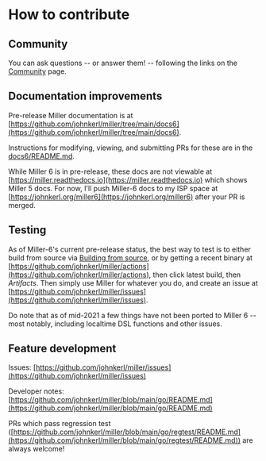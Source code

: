 <!---  PLEASE DO NOT EDIT DIRECTLY. EDIT THE .md.in FILE PLEASE. --->
# How to contribute

## Community

You can ask questions -- or answer them! -- following the links on the [Community](community.md) page.

## Documentation improvements

Pre-release Miller documentation is at [https://github.com/johnkerl/miller/tree/main/docs6](https://github.com/johnkerl/miller/tree/main/docs6).

Instructions for modifying, viewing, and submitting PRs for these are in the [docs6/README.md](https://github.com/johnkerl/miller/blob/main/docs6/README.md).

While Miller 6 is in pre-release, these docs are not viewable at
[https://miller.readthedocs.io](https://miller.readthedocs.io) which shows Miller 5 docs.
For now, I'll push Miller-6 docs to my ISP space at
[https://johnkerl.org/miller6](https://johnkerl.org/miller6) after your PR is merged.

<!---
TODO: after Miller6 release when these are on RTD

Once PRs are merged, readthedocs creates [https://miller.readthedocs.io](https://miller.readthedocs.io) using the following configs:

* [https://readthedocs.org/projects/miller](https://readthedocs.org/projects/miller)
* [https://readthedocs.org/projects/miller/builds](https://readthedocs.org/projects/miller/builds)
* [https://github.com/johnkerl/miller/settings/hooks](https://github.com/johnkerl/miller/settings/hooks)
-->

## Testing

As of Miller-6's current pre-release status, the best way to test is to either build from source via [Building from source](build.md), or by getting a recent binary at [https://github.com/johnkerl/miller/actions](https://github.com/johnkerl/miller/actions), then click latest build, then *Artifacts*. Then simply use Miller for whatever you do, and create an issue at [https://github.com/johnkerl/miller/issues](https://github.com/johnkerl/miller/issues).

Do note that as of mid-2021 a few things have not been ported to Miller 6 -- most notably, including localtime DSL functions and other issues.

## Feature development

Issues: [https://github.com/johnkerl/miller/issues](https://github.com/johnkerl/miller/issues)

Developer notes: [https://github.com/johnkerl/miller/blob/main/go/README.md](https://github.com/johnkerl/miller/blob/main/go/README.md)

PRs which pass regression test ([https://github.com/johnkerl/miller/blob/main/go/regtest/README.md](https://github.com/johnkerl/miller/blob/main/go/regtest/README.md)) are always welcome!
